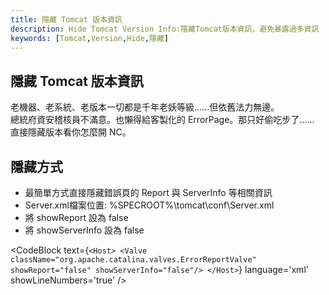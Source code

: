```yaml
---
title: 隱藏 Tomcat 版本資訊
description: Hide Tomcat Version Info:隱藏Tomcat版本資訊，避免暴露過多資訊
keywords: [Tomcat,Version,Hide,隱藏]
---
```


## 隱藏 Tomcat 版本資訊

 老機器、老系統、老版本一切都是千年老妖等級......但依舊法力無邊。<br/>
 總統府資安稽核員不滿意。也懶得給客製化的 ErrorPage。那只好偷吃步了......<br/>
 直接隱藏版本看你怎麼開 NC。<br/>

## 隱藏方式
* 最簡單方式直接隱藏錯誤頁的 Report 與 ServerInfo 等相關資訊
* Server.xml檔案位置:  %SPECROOT%\tomcat\conf\Server.xml
* 將 showReport 設為 false
* 將 showServerInfo 設為 false


<CodeBlock text={`
<Host>
<Valve className="org.apache.catalina.valves.ErrorReportValve"
        showReport="false"
        showServerInfo="false"/>
</Host>
    `}
      language='xml'
      showLineNumbers='true'
      />    